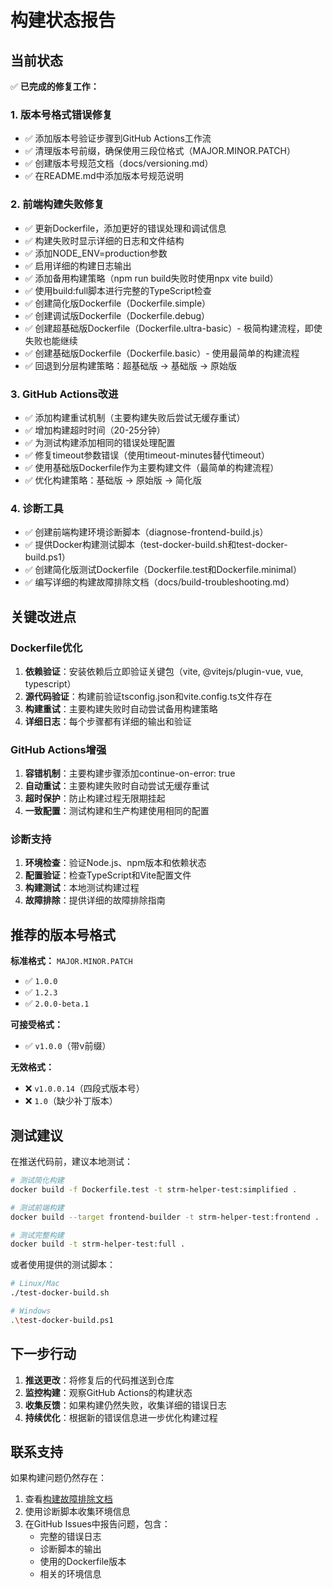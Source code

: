 # 构建状态报告

## 当前状态

✅ **已完成的修复工作：**

### 1. 版本号格式错误修复
- ✅ 添加版本号验证步骤到GitHub Actions工作流
- ✅ 清理版本号前缀，确保使用三段位格式（MAJOR.MINOR.PATCH）
- ✅ 创建版本号规范文档（docs/versioning.md）
- ✅ 在README.md中添加版本号规范说明

### 2. 前端构建失败修复
- ✅ 更新Dockerfile，添加更好的错误处理和调试信息
- ✅ 构建失败时显示详细的日志和文件结构
- ✅ 添加NODE_ENV=production参数
- ✅ 启用详细的构建日志输出
- ✅ 添加备用构建策略（npm run build失败时使用npx vite build）
- ✅ 使用build:full脚本进行完整的TypeScript检查
- ✅ 创建简化版Dockerfile（Dockerfile.simple）
- ✅ 创建调试版Dockerfile（Dockerfile.debug）
- ✅ 创建超基础版Dockerfile（Dockerfile.ultra-basic）- 极简构建流程，即使失败也能继续
- ✅ 创建基础版Dockerfile（Dockerfile.basic）- 使用最简单的构建流程
- ✅ 回退到分层构建策略：超基础版 → 基础版 → 原始版

### 3. GitHub Actions改进
- ✅ 添加构建重试机制（主要构建失败后尝试无缓存重试）
- ✅ 增加构建超时时间（20-25分钟）
- ✅ 为测试构建添加相同的错误处理配置
- ✅ 修复timeout参数错误（使用timeout-minutes替代timeout）
- ✅ 使用基础版Dockerfile作为主要构建文件（最简单的构建流程）
- ✅ 优化构建策略：基础版 → 原始版 → 简化版

### 4. 诊断工具
- ✅ 创建前端构建环境诊断脚本（diagnose-frontend-build.js）
- ✅ 提供Docker构建测试脚本（test-docker-build.sh和test-docker-build.ps1）
- ✅ 创建简化版测试Dockerfile（Dockerfile.test和Dockerfile.minimal）
- ✅ 编写详细的构建故障排除文档（docs/build-troubleshooting.md）

## 关键改进点

### Dockerfile优化
1. **依赖验证**：安装依赖后立即验证关键包（vite, @vitejs/plugin-vue, vue, typescript）
2. **源代码验证**：构建前验证tsconfig.json和vite.config.ts文件存在
3. **构建重试**：主要构建失败时自动尝试备用构建策略
4. **详细日志**：每个步骤都有详细的输出和验证

### GitHub Actions增强
1. **容错机制**：主要构建步骤添加continue-on-error: true
2. **自动重试**：主要构建失败时自动尝试无缓存重试
3. **超时保护**：防止构建过程无限期挂起
4. **一致配置**：测试构建和生产构建使用相同的配置

### 诊断支持
1. **环境检查**：验证Node.js、npm版本和依赖状态
2. **配置验证**：检查TypeScript和Vite配置文件
3. **构建测试**：本地测试构建过程
4. **故障排除**：提供详细的故障排除指南

## 推荐的版本号格式

**标准格式：** `MAJOR.MINOR.PATCH`
- ✅ `1.0.0`
- ✅ `1.2.3` 
- ✅ `2.0.0-beta.1`

**可接受格式：**
- ✅ `v1.0.0`（带v前缀）

**无效格式：**
- ❌ `v1.0.0.14`（四段式版本号）
- ❌ `1.0`（缺少补丁版本）

## 测试建议

在推送代码前，建议本地测试：

```bash
# 测试简化构建
docker build -f Dockerfile.test -t strm-helper-test:simplified .

# 测试前端构建
docker build --target frontend-builder -t strm-helper-test:frontend .

# 测试完整构建
docker build -t strm-helper-test:full .
```

或者使用提供的测试脚本：
```bash
# Linux/Mac
./test-docker-build.sh

# Windows
.\test-docker-build.ps1
```

## 下一步行动

1. **推送更改**：将修复后的代码推送到仓库
2. **监控构建**：观察GitHub Actions的构建状态
3. **收集反馈**：如果构建仍然失败，收集详细的错误日志
4. **持续优化**：根据新的错误信息进一步优化构建过程

## 联系支持

如果构建问题仍然存在：

1. 查看[构建故障排除文档](docs/build-troubleshooting.md)
2. 使用诊断脚本收集环境信息
3. 在GitHub Issues中报告问题，包含：
   - 完整的错误日志
   - 诊断脚本的输出
   - 使用的Dockerfile版本
   - 相关的环境信息

